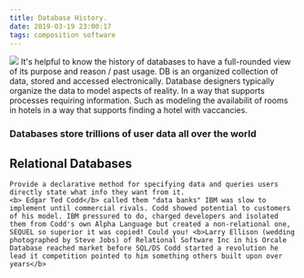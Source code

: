 ```yaml
---
title: Database History.
date: 2019-03-19 23:00:17
tags: composition software
---
```


![](https://media.giphy.com/media/y6nOLA9wt5Qdy/giphy.gif)
It's helpful to know the history of databases to have a full-rounded view of its purpose and reason / past usage. DB is an organized collection of data, stored and accessed electronically. Database designers typically organize the data to model aspects of reality. In a way that supports processes requiring information. Such as modeling the availabilit of rooms in hotels in a way that supports finding a hotel with vaccancies.

### Databases store trillions of user data all over the world 

## Relational Databases

    Provide a declarative method for specifying data and queries users directly state what info they want from it.
    <b> Edgar Ted Codd</b> called them "data banks" IBM was slow to implement until commercial rivals. Codd showed potential to customers of his model. IBM pressured to do, charged developers and isolated them from Codd's own Alpha Language but created a non-relational one, SEQUEL so superior it was copied! Could you! <b>Larry Ellison (wedding photographed by Steve Jobs) of Relational Software Inc in his Orcale Database reached market before SQL/DS Codd started a revolution he lead it competition pointed to him something others built upon over years</b> 